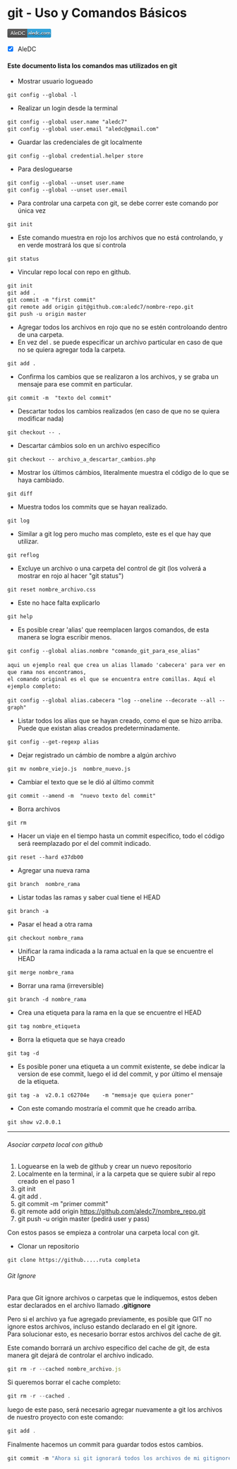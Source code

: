 # git - Uso y Comandos Básicos

[<img src="https://github.com/aledc7/PHP-Certification/blob/master/aledc-logo.png?raw=true">](https://aledc.com)


- [x] AleDC

#### Este documento lista los comandos mas utilizados en git




- Mostrar usuario logueado
```
git config --global -l
```

- Realizar un login desde la terminal
```
git config --global user.name "aledc7"
git config --global user.email "aledc@gmail.com"
```

- Guardar las credenciales de git localmente

```
git config --global credential.helper store
```




- Para desloguearse
```
git config --global --unset user.name
git config --global --unset user.email
```

- Para controlar una carpeta con git, se debe correr este comando por única vez
```
git init
```

- Este comando muestra en rojo los archivos que no está controlando, y en verde mostrará los que sí controla
```
git status
```




- Vincular repo local con repo en github.
```
git init
git add .
git commit -m "first commit"
git remote add origin git@github.com:aledc7/nombre-repo.git
git push -u origin master
```







- Agregar todos los archivos en rojo que no se estén controloando dentro de una carpeta.
- En vez del . se puede especificar un archivo particular en caso de que no se quiera agregar toda la carpeta.
```
git add .
```

- Confirma los cambios que se realizaron a los archivos, y se graba un mensaje para ese commit en particular.
```
git commit -m  "texto del commit"
```

- Descartar todos los cambios realizados (en caso de que no se quiera modificar nada)

```
git checkout -- .
```

- Descartar cámbios solo en un archivo específico


```
git checkout -- archivo_a_descartar_cambios.php
```


- Mostrar los últimos cámbios, literalmente muestra el código de lo que se haya cambiado.
```
git diff
```

- Muestra todos los commits que se hayan realizado.
```
git log
```

- Similar a git log pero mucho mas completo, este es el que hay que utilizar.
```
git reflog
```

- Excluye un archivo o una carpeta del control de git (los volverá a mostrar en rojo al hacer "git status")
```
git reset nombre_archivo.css
```


- Este no hace falta explicarlo
```
git help
```

- Es posible crear 'alias'  que reemplacen largos comandos, de esta manera se logra escribir menos.
```
git config --global alias.nombre "comando_git_para_ese_alias"

aqui un ejemplo real que crea un alias llamado 'cabecera' para ver en que rama nos encontramos,
el comando original es el que se encuentra entre comillas. Aquí el ejemplo completo:

git config --global alias.cabecera "log --oneline --decorate --all --graph"

```

- Listar todos los alias que se hayan creado, como el que se hizo arriba. 
  Puede que existan alias creados predeterminadamente.
```
git config --get-regexp alias
```

- Dejar registrado un cámbio de nombre a algún archivo
```
git mv nombre_viejo.js  nombre_nuevo.js
```

- Cambiar el texto que se le dió al último commit
```
git commit --amend -m  "nuevo texto del commit"
```

- Borra archivos
```
git rm
```

- Hacer un viaje en el tiempo hasta un commit específico, todo el código será reemplazado por el del commit indicado.
```
git reset --hard e37db00
```

- Agregar una nueva rama
```
git branch  nombre_rama
```

- Listar todas las ramas y saber cual tiene el HEAD

```
git branch -a

```

- Pasar el head a otra rama
```
git checkout nombre_rama
```

- Unificar la rama indicada a la rama actual en la que se encuentre el HEAD
```
git merge nombre_rama
```

- Borrar una rama (irreversible)
```
git branch -d nombre_rama
```

- Crea una etiqueta para la rama en la que se encuentre el HEAD
```
git tag nombre_etiqueta
```

- Borra la etiqueta que se haya creado
```
git tag -d
```


- Es posible poner una etiqueta a un commit existente, se debe indicar la version de ese commit, luego el id del commit, y por último el mensaje de la etiqueta.
```
git tag -a  v2.0.1 c62704e    -m "memsaje que quiera poner"
```

- Con este comando mostraría el commit que he creado arriba.
```
git show v2.0.0.1
```
____________________________________________________________________________________________________________

###### Asociar carpeta local con github

1) Loguearse en la web de github y crear un nuevo repositorio
2) Localmente en la terminal, ir a la carpeta que se quiere subir al repo creado en el paso 1
3) git init
4) git add .
5) git commit -m "primer commit"
6) git remote add origin https://github.com/aledc7/nombre_repo.git
7) git push -u origin master (pedirá user y pass)

Con estos pasos se empieza a controlar una carpeta local con git.


- Clonar un repositorio
```
git clone https://github.....ruta completa
```


###### Git Ignore

Para que Git ignore archivos o carpetas que le indiquemos, estos deben estar declarados en el archivo llamado __.gitignore__

Pero si el archivo ya fue agregado previamente, es posible que GIT no ignore estos archivos, incluso estando declarado en el git ignore.  
Para solucionar esto, es necesario borrar estos archivos del cache de git.

Este comando borrará un archivo especifico del cache de git, de esta manera git dejará de controlar el archivo indicado.
```js
git rm -r --cached nombre_archivo.js
```

Si queremos borrar el cache completo: 
```js
git rm -r --cached .
```

luego de este paso, será necesario agregar nuevamente a git los archivos de nuestro proyecto con este comando:

```js
git add . 
```
Finalmente hacemos un commit para guardar todos estos cambios.
```js
git commit -m "Ahora si git ignorará todos los archivos de mi gitignore"
```




